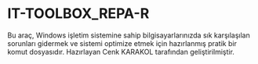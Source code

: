# IT-TOOLBOX_REPA-R
Bu araç, Windows işletim sistemine sahip bilgisayarlarınızda sık karşılaşılan sorunları gidermek ve sistemi optimize etmek için hazırlanmış pratik bir komut dosyasıdır. Hazırlayan Cenk KARAKOL tarafından geliştirilmiştir.
